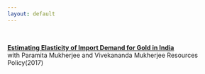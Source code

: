 ```yaml
---
layout: default
---
```


<br>


**[Estimating Elasticity of Import Demand for Gold in India](https://www.sciencedirect.com/science/article/abs/pii/S0301420716302410?via%3Dihub)**    
with Paramita Mukherjee and Vivekananda Mukherjee 
Resources Policy(2017)  

<br>




<br><br>
